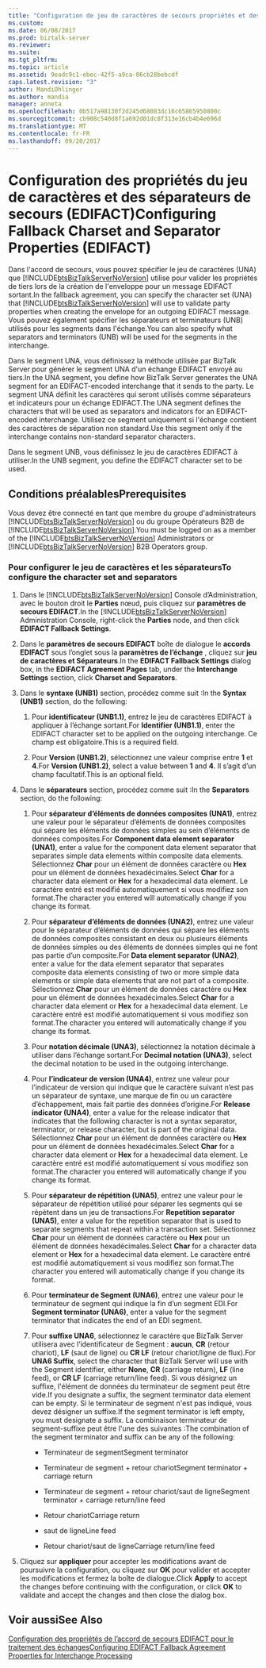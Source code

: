 ```yaml
---
title: "Configuration de jeu de caractères de secours propriétés et des séparateurs (EDIFACT) | Documents Microsoft"
ms.custom: 
ms.date: 06/08/2017
ms.prod: biztalk-server
ms.reviewer: 
ms.suite: 
ms.tgt_pltfrm: 
ms.topic: article
ms.assetid: 9eadc9c1-ebec-42f5-a9ca-06cb28bebcdf
caps.latest.revision: "3"
author: MandiOhlinger
ms.author: mandia
manager: anneta
ms.openlocfilehash: 0b517a98130f2d245d68083dc16c65865950800c
ms.sourcegitcommit: cb908c540d8f1a692d01dc8f313e16cb4b4e696d
ms.translationtype: MT
ms.contentlocale: fr-FR
ms.lasthandoff: 09/20/2017
---
```

# <a name="configuring-fallback-charset-and-separator-properties-edifact"></a><span data-ttu-id="e94cb-102">Configuration des propriétés du jeu de caractères et des séparateurs de secours (EDIFACT)</span><span class="sxs-lookup"><span data-stu-id="e94cb-102">Configuring Fallback Charset and Separator Properties (EDIFACT)</span></span>
<span data-ttu-id="e94cb-103">Dans l'accord de secours, vous pouvez spécifier le jeu de caractères (UNA) que [!INCLUDE[btsBizTalkServerNoVersion](../includes/btsbiztalkservernoversion-md.md)] utilise pour valider les propriétés de tiers lors de la création de l'enveloppe pour un message EDIFACT sortant.</span><span class="sxs-lookup"><span data-stu-id="e94cb-103">In the fallback agreement, you can specify the character set (UNA) that [!INCLUDE[btsBizTalkServerNoVersion](../includes/btsbiztalkservernoversion-md.md)] will use to validate party properties when creating the envelope for an outgoing EDIFACT message.</span></span> <span data-ttu-id="e94cb-104">Vous pouvez également spécifier les séparateurs et terminateurs (UNB) utilisés pour les segments dans l'échange.</span><span class="sxs-lookup"><span data-stu-id="e94cb-104">You can also specify what separators and terminators (UNB) will be used for the segments in the interchange.</span></span>  
  
 <span data-ttu-id="e94cb-105">Dans le segment UNA, vous définissez la méthode utilisée par BizTalk Server pour générer le segment UNA d'un échange EDIFACT envoyé au tiers.</span><span class="sxs-lookup"><span data-stu-id="e94cb-105">In the UNA segment, you define how BizTalk Server generates the UNA segment for an EDIFACT-encoded interchange that it sends to the party.</span></span> <span data-ttu-id="e94cb-106">Le segment UNA définit les caractères qui seront utilisés comme séparateurs et indicateurs pour un échange EDIFACT.</span><span class="sxs-lookup"><span data-stu-id="e94cb-106">The UNA segment defines the characters that will be used as separators and indicators for an EDIFACT-encoded interchange.</span></span> <span data-ttu-id="e94cb-107">Utilisez ce segment uniquement si l'échange contient des caractères de séparation non standard.</span><span class="sxs-lookup"><span data-stu-id="e94cb-107">Use this segment only if the interchange contains non-standard separator characters.</span></span>  
  
 <span data-ttu-id="e94cb-108">Dans le segment UNB, vous définissez le jeu de caractères EDIFACT à utiliser.</span><span class="sxs-lookup"><span data-stu-id="e94cb-108">In the UNB segment, you define the EDIFACT character set to be used.</span></span>  
  
## <a name="prerequisites"></a><span data-ttu-id="e94cb-109">Conditions préalables</span><span class="sxs-lookup"><span data-stu-id="e94cb-109">Prerequisites</span></span>  
 <span data-ttu-id="e94cb-110">Vous devez être connecté en tant que membre du groupe d'administrateurs [!INCLUDE[btsBizTalkServerNoVersion](../includes/btsbiztalkservernoversion-md.md)] ou du groupe Opérateurs B2B de  [!INCLUDE[btsBizTalkServerNoVersion](../includes/btsbiztalkservernoversion-md.md)].</span><span class="sxs-lookup"><span data-stu-id="e94cb-110">You must be logged on as a member of the [!INCLUDE[btsBizTalkServerNoVersion](../includes/btsbiztalkservernoversion-md.md)] Administrators or [!INCLUDE[btsBizTalkServerNoVersion](../includes/btsbiztalkservernoversion-md.md)] B2B Operators group.</span></span>  
  
### <a name="to-configure-the-character-set-and-separators"></a><span data-ttu-id="e94cb-111">Pour configurer le jeu de caractères et les séparateurs</span><span class="sxs-lookup"><span data-stu-id="e94cb-111">To configure the character set and separators</span></span>  
  
1.  <span data-ttu-id="e94cb-112">Dans le [!INCLUDE[btsBizTalkServerNoVersion](../includes/btsbiztalkservernoversion-md.md)] Console d’Administration, avec le bouton droit le **Parties** nœud, puis cliquez sur **paramètres de secours EDIFACT**.</span><span class="sxs-lookup"><span data-stu-id="e94cb-112">In the [!INCLUDE[btsBizTalkServerNoVersion](../includes/btsbiztalkservernoversion-md.md)] Administration Console, right-click the **Parties** node, and then click **EDIFACT Fallback Settings**.</span></span>  
  
2.  <span data-ttu-id="e94cb-113">Dans le **paramètres de secours EDIFACT** boîte de dialogue le **accords EDIFACT** sous l’onglet sous la **paramètres de l’échange** , cliquez sur **jeu de caractères et Séparateurs**.</span><span class="sxs-lookup"><span data-stu-id="e94cb-113">In the **EDIFACT Fallback Settings** dialog box, in the **EDIFACT Agreement Pages** tab, under the **Interchange Settings** section, click **Charset and Separators**.</span></span>  
  
3.  <span data-ttu-id="e94cb-114">Dans le **syntaxe (UNB1)** section, procédez comme suit :</span><span class="sxs-lookup"><span data-stu-id="e94cb-114">In the **Syntax (UNB1)** section, do the following:</span></span>  
  
    1.  <span data-ttu-id="e94cb-115">Pour **identificateur (UNB1.1)**, entrez le jeu de caractères EDIFACT à appliquer à l’échange sortant.</span><span class="sxs-lookup"><span data-stu-id="e94cb-115">For **Identifier (UNB1.1)**, enter the EDIFACT character set to be applied on the outgoing interchange.</span></span> <span data-ttu-id="e94cb-116">Ce champ est obligatoire.</span><span class="sxs-lookup"><span data-stu-id="e94cb-116">This is a required field.</span></span>  
  
    2.  <span data-ttu-id="e94cb-117">Pour **Version (UNB1.2)**, sélectionnez une valeur comprise entre **1** et **4**.</span><span class="sxs-lookup"><span data-stu-id="e94cb-117">For **Version (UNB1.2)**, select a value between **1** and **4**.</span></span> <span data-ttu-id="e94cb-118">Il s’agit d’un champ facultatif.</span><span class="sxs-lookup"><span data-stu-id="e94cb-118">This is an optional field.</span></span>  
  
4.  <span data-ttu-id="e94cb-119">Dans le **séparateurs** section, procédez comme suit :</span><span class="sxs-lookup"><span data-stu-id="e94cb-119">In the **Separators** section, do the following:</span></span>  
  
    1.  <span data-ttu-id="e94cb-120">Pour **séparateur d’éléments de données composites (UNA1)**, entrez une valeur pour le séparateur d’éléments de données composites qui sépare les éléments de données simples au sein d’éléments de données composites.</span><span class="sxs-lookup"><span data-stu-id="e94cb-120">For **Component data element separator (UNA1)**, enter a value for the component data element separator that separates simple data elements within composite data elements.</span></span> <span data-ttu-id="e94cb-121">Sélectionnez **Char** pour un élément de données caractère ou **Hex** pour un élément de données hexadécimales.</span><span class="sxs-lookup"><span data-stu-id="e94cb-121">Select **Char** for a character data element or **Hex** for a hexadecimal data element.</span></span> <span data-ttu-id="e94cb-122">Le caractère entré est modifié automatiquement si vous modifiez son format.</span><span class="sxs-lookup"><span data-stu-id="e94cb-122">The character you entered will automatically change if you change its format.</span></span>  
  
    2.  <span data-ttu-id="e94cb-123">Pour **séparateur d’éléments de données (UNA2)**, entrez une valeur pour le séparateur d’éléments de données qui sépare les éléments de données composites consistant en deux ou plusieurs éléments de données simples ou des éléments de données simples qui ne font pas partie d’un composite.</span><span class="sxs-lookup"><span data-stu-id="e94cb-123">For **Data element separator (UNA2)**, enter a value for the data element separator that separates composite data elements consisting of two or more simple data elements or simple data elements that are not part of a composite.</span></span> <span data-ttu-id="e94cb-124">Sélectionnez **Char** pour un élément de données caractère ou **Hex** pour un élément de données hexadécimales.</span><span class="sxs-lookup"><span data-stu-id="e94cb-124">Select **Char** for a character data element or **Hex** for a hexadecimal data element.</span></span> <span data-ttu-id="e94cb-125">Le caractère entré est modifié automatiquement si vous modifiez son format.</span><span class="sxs-lookup"><span data-stu-id="e94cb-125">The character you entered will automatically change if you change its format.</span></span>  
  
    3.  <span data-ttu-id="e94cb-126">Pour **notation décimale (UNA3)**, sélectionnez la notation décimale à utiliser dans l’échange sortant.</span><span class="sxs-lookup"><span data-stu-id="e94cb-126">For **Decimal notation (UNA3)**, select the decimal notation to be used in the outgoing interchange.</span></span>  
  
    4.  <span data-ttu-id="e94cb-127">Pour **l’indicateur de version (UNA4)**, entrez une valeur pour l’indicateur de version qui indique que le caractère suivant n’est pas un séparateur de syntaxe, une marque de fin ou un caractère d’échappement, mais fait partie des données d’origine.</span><span class="sxs-lookup"><span data-stu-id="e94cb-127">For **Release indicator (UNA4)**, enter a value for the release indicator that indicates that the following character is not a syntax separator, terminator, or release character, but is part of the original data.</span></span> <span data-ttu-id="e94cb-128">Sélectionnez **Char** pour un élément de données caractère ou **Hex** pour un élément de données hexadécimales.</span><span class="sxs-lookup"><span data-stu-id="e94cb-128">Select **Char** for a character data element or **Hex** for a hexadecimal data element.</span></span> <span data-ttu-id="e94cb-129">Le caractère entré est modifié automatiquement si vous modifiez son format.</span><span class="sxs-lookup"><span data-stu-id="e94cb-129">The character you entered will automatically change if you change its format.</span></span>  
  
    5.  <span data-ttu-id="e94cb-130">Pour **séparateur de répétition (UNA5)**, entrez une valeur pour le séparateur de répétition utilisé pour séparer les segments qui se répètent dans un jeu de transactions.</span><span class="sxs-lookup"><span data-stu-id="e94cb-130">For **Repetition separator (UNA5)**, enter a value for the repetition separator that is used to separate segments that repeat within a transaction set.</span></span> <span data-ttu-id="e94cb-131">Sélectionnez **Char** pour un élément de données caractère ou **Hex** pour un élément de données hexadécimales.</span><span class="sxs-lookup"><span data-stu-id="e94cb-131">Select **Char** for a character data element or **Hex** for a hexadecimal data element.</span></span> <span data-ttu-id="e94cb-132">Le caractère entré est modifié automatiquement si vous modifiez son format.</span><span class="sxs-lookup"><span data-stu-id="e94cb-132">The character you entered will automatically change if you change its format.</span></span>  
  
    6.  <span data-ttu-id="e94cb-133">Pour **terminateur de Segment (UNA6)**, entrez une valeur pour le terminateur de segment qui indique la fin d’un segment EDI.</span><span class="sxs-lookup"><span data-stu-id="e94cb-133">For **Segment terminator (UNA6)**, enter a value for the segment terminator that indicates the end of an EDI segment.</span></span>  
  
    7.  <span data-ttu-id="e94cb-134">Pour **suffixe UNA6**, sélectionnez le caractère que BizTalk Server utilisera avec l’identificateur de Segment : **aucun**, **CR** (retour chariot), **LF** (saut de ligne) ou **CR LF** (retour chariot/ligne de flux).</span><span class="sxs-lookup"><span data-stu-id="e94cb-134">For **UNA6 Suffix**, select the character that BizTalk Server will use with the Segment identifier, either **None**, **CR** (carriage return), **LF** (line feed), or **CR LF** (carriage return/line feed).</span></span> <span data-ttu-id="e94cb-135">Si vous désignez un suffixe, l'élément de données du terminateur de segment peut être vide.</span><span class="sxs-lookup"><span data-stu-id="e94cb-135">If you designate a suffix, the segment terminator data element can be empty.</span></span> <span data-ttu-id="e94cb-136">Si le terminateur de segment n'est pas indiqué, vous devez désigner un suffixe.</span><span class="sxs-lookup"><span data-stu-id="e94cb-136">If the segment terminator is left empty, you must designate a suffix.</span></span> <span data-ttu-id="e94cb-137">La combinaison terminateur de segment-suffixe peut être l'une des suivantes :</span><span class="sxs-lookup"><span data-stu-id="e94cb-137">The combination of the segment terminator and suffix can be any of the following:</span></span>  
  
        -   <span data-ttu-id="e94cb-138">Terminateur de segment</span><span class="sxs-lookup"><span data-stu-id="e94cb-138">Segment terminator</span></span>  
  
        -   <span data-ttu-id="e94cb-139">Terminateur de segment + retour chariot</span><span class="sxs-lookup"><span data-stu-id="e94cb-139">Segment terminator + carriage return</span></span>  
  
        -   <span data-ttu-id="e94cb-140">Terminateur de segment + retour chariot/saut de ligne</span><span class="sxs-lookup"><span data-stu-id="e94cb-140">Segment terminator + carriage return/line feed</span></span>  
  
        -   <span data-ttu-id="e94cb-141">Retour chariot</span><span class="sxs-lookup"><span data-stu-id="e94cb-141">Carriage return</span></span>  
  
        -   <span data-ttu-id="e94cb-142">saut de ligne</span><span class="sxs-lookup"><span data-stu-id="e94cb-142">Line feed</span></span>  
  
        -   <span data-ttu-id="e94cb-143">Retour chariot/saut de ligne</span><span class="sxs-lookup"><span data-stu-id="e94cb-143">Carriage return/line feed</span></span>  
  
5.  <span data-ttu-id="e94cb-144">Cliquez sur **appliquer** pour accepter les modifications avant de poursuivre la configuration, ou cliquez sur **OK** pour valider et accepter les modifications et fermez la boîte de dialogue.</span><span class="sxs-lookup"><span data-stu-id="e94cb-144">Click **Apply** to accept the changes before continuing with the configuration, or click **OK** to validate and accept the changes and then close the dialog box.</span></span>  
  
## <a name="see-also"></a><span data-ttu-id="e94cb-145">Voir aussi</span><span class="sxs-lookup"><span data-stu-id="e94cb-145">See Also</span></span>  
 [<span data-ttu-id="e94cb-146">Configuration des propriétés de l’accord de secours EDIFACT pour le traitement des échanges</span><span class="sxs-lookup"><span data-stu-id="e94cb-146">Configuring EDIFACT Fallback Agreement Properties for Interchange Processing</span></span>](../core/configuring-edifact-fallback-agreement-properties-for-interchange-processing.md)